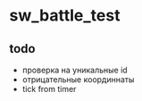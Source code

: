 # sw_battle_test

## todo

* проверка на уникальные id
* отрицательные координнаты
* tick from timer
